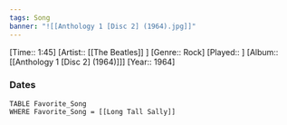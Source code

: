 ```yaml
---
tags: Song  
banner: "![[Anthology 1 [Disc 2] (1964).jpg]]"
---
```

[Time:: 1:45]
[Artist:: [[The Beatles]] ]
[Genre:: Rock]
[Played:: ]
[Album:: [[Anthology 1 [Disc 2] (1964)]]]
[Year:: 1964]
### Dates
````dataview
TABLE Favorite_Song
WHERE Favorite_Song = [[Long Tall Sally]]
````